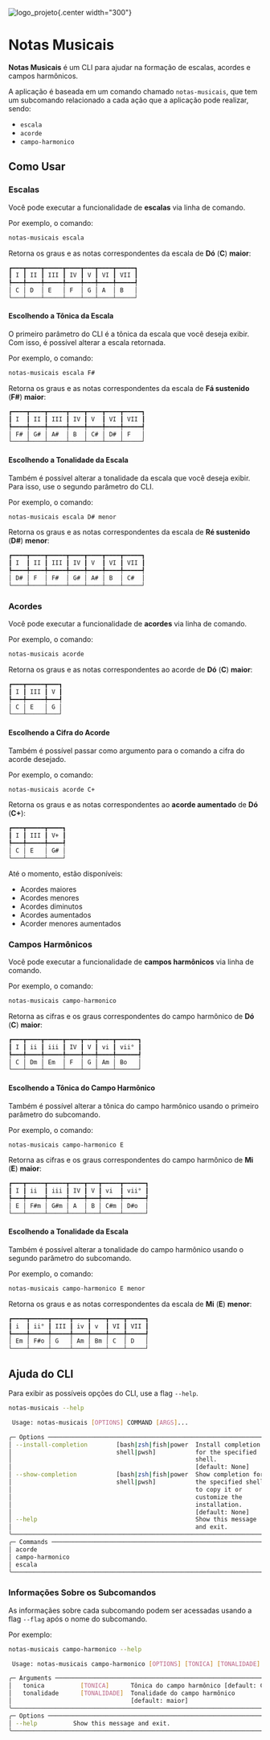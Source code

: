 ![logo_projeto](assets/logo.png){.center width="300"}

# Notas Musicais

**Notas Musicais** é um CLI para ajudar na formação de escalas, acordes e campos harmônicos.

A aplicação é baseada em um comando chamado `notas-musicais`, que tem um subcomando relacionado a cada ação que a aplicação pode realizar, sendo:

- `escala`
- `acorde`
- `campo-harmonico`


## Como Usar

### Escalas

Você pode executar a funcionalidade de **escalas** via linha de comando.

Por exemplo, o comando:

```bash
notas-musicais escala
```

Retorna os graus e as notas correspondentes da escala de **Dó** (**C**) **maior**:

```bash
┏━━━┳━━━━┳━━━━━┳━━━━┳━━━┳━━━━┳━━━━━┓
┃ I ┃ II ┃ III ┃ IV ┃ V ┃ VI ┃ VII ┃
┡━━━╇━━━━╇━━━━━╇━━━━╇━━━╇━━━━╇━━━━━┩
│ C │ D  │ E   │ F  │ G │ A  │ B   │
└───┴────┴─────┴────┴───┴────┴─────┘
```

#### Escolhendo a Tônica da Escala

O primeiro parâmetro do CLI é a tônica da escala que você deseja exibir. Com isso, é possível alterar a escala retornada.

Por exemplo, o comando:

```bash
notas-musicais escala F#
```

Retorna os graus e as notas correspondentes da escala de **Fá sustenido** (**F#**) **maior**:

```bash
┏━━━━┳━━━━┳━━━━━┳━━━━┳━━━━┳━━━━┳━━━━━┓
┃ I  ┃ II ┃ III ┃ IV ┃ V  ┃ VI ┃ VII ┃
┡━━━━╇━━━━╇━━━━━╇━━━━╇━━━━╇━━━━╇━━━━━┩
│ F# │ G# │ A#  │ B  │ C# │ D# │ F   │
└────┴────┴─────┴────┴────┴────┴─────┘
```

#### Escolhendo a Tonalidade da Escala

Também é possível alterar a tonalidade da escala que você deseja exibir. Para isso, use o segundo parâmetro do CLI.

Por exemplo, o comando:

```bash
notas-musicais escala D# menor
```

Retorna os graus e as notas correspondentes da escala de **Ré sustenido** (**D#**) **menor**:

```bash
┏━━━━┳━━━━┳━━━━━┳━━━━┳━━━━┳━━━━┳━━━━━┓
┃ I  ┃ II ┃ III ┃ IV ┃ V  ┃ VI ┃ VII ┃
┡━━━━╇━━━━╇━━━━━╇━━━━╇━━━━╇━━━━╇━━━━━┩
│ D# │ F  │ F#  │ G# │ A# │ B  │ C#  │
└────┴────┴─────┴────┴────┴────┴─────┘
```

### Acordes

Você pode executar a funcionalidade de **acordes** via linha de comando.

Por exemplo, o comando:

```bash
notas-musicais acorde
```

Retorna os graus e as notas correspondentes ao acorde de **Dó** (**C**) **maior**:

```bash
┏━━━┳━━━━━┳━━━┓
┃ I ┃ III ┃ V ┃
┡━━━╇━━━━━╇━━━┩
│ C │ E   │ G │
└───┴─────┴───┘
```

#### Escolhendo a Cifra do Acorde

Também é possível passar como argumento para o comando a cifra do acorde desejado.

Por exemplo, o comando:

```bash
notas-musicais acorde C+
```

Retorna os graus e as notas correspondentes ao **acorde aumentado** de **Dó** (**C+**):

```bash
┏━━━┳━━━━━┳━━━━┓
┃ I ┃ III ┃ V+ ┃
┡━━━╇━━━━━╇━━━━┩
│ C │ E   │ G# │
└───┴─────┴────┘
```

Até o momento, estão disponíveis:

- Acordes maiores
- Acordes menores
- Acordes diminutos
- Acordes aumentados
- Acorder menores aumentados

### Campos Harmônicos

Você pode executar a funcionalidade de **campos harmônicos** via linha de comando.

Por exemplo, o comando:

```bash
notas-musicais campo-harmonico
```

Retorna as cifras e os graus correspondentes do campo harmônico de **Dó** (**C**) **maior**:

```bash
┏━━━┳━━━━┳━━━━━┳━━━━┳━━━┳━━━━┳━━━━━━┓
┃ I ┃ ii ┃ iii ┃ IV ┃ V ┃ vi ┃ vii° ┃
┡━━━╇━━━━╇━━━━━╇━━━━╇━━━╇━━━━╇━━━━━━┩
│ C │ Dm │ Em  │ F  │ G │ Am │ Bo   │
└───┴────┴─────┴────┴───┴────┴──────┘
```

#### Escolhendo a Tônica do Campo Harmônico

Também é possível alterar a tônica do campo harmônico usando o primeiro parâmetro do subcomando.

Por exemplo, o comando:

```bash
notas-musicais campo-harmonico E
```

Retorna as cifras e os graus correspondentes do campo harmônico de **Mi** (**E**) **maior**:

```bash
┏━━━┳━━━━━┳━━━━━┳━━━━┳━━━┳━━━━━┳━━━━━━┓
┃ I ┃ ii  ┃ iii ┃ IV ┃ V ┃ vi  ┃ vii° ┃
┡━━━╇━━━━━╇━━━━━╇━━━━╇━━━╇━━━━━╇━━━━━━┩
│ E │ F#m │ G#m │ A  │ B │ C#m │ D#o  │
└───┴─────┴─────┴────┴───┴─────┴──────┘
```

#### Escolhendo a Tonalidade da Escala

Também é possível alterar a tonalidade do campo harmônico usando o segundo parâmetro do subcomando.

Por exemplo, o comando:

```bash
notas-musicais campo-harmonico E menor
```

Retorna os graus e as notas correspondentes da escala de **Mi** (**E**) **menor**:

```bash
┏━━━━┳━━━━━┳━━━━━┳━━━━┳━━━━┳━━━━┳━━━━━┓
┃ i  ┃ ii° ┃ III ┃ iv ┃ v  ┃ VI ┃ VII ┃
┡━━━━╇━━━━━╇━━━━━╇━━━━╇━━━━╇━━━━╇━━━━━┩
│ Em │ F#o │ G   │ Am │ Bm │ C  │ D   │
└────┴─────┴─────┴────┴────┴────┴─────┘
```


## Ajuda do CLI

Para exibir as possíveis opções do CLI, use a flag `--help`.

```bash
notas-musicais --help
```

```bash
 Usage: notas-musicais [OPTIONS] COMMAND [ARGS]...

╭─ Options ──────────────────────────────────────────────────────────────╮
│ --install-completion        [bash|zsh|fish|power  Install completion   │
│                             shell|pwsh]           for the specified    │
│                                                   shell.               │
│                                                   [default: None]      │
│ --show-completion           [bash|zsh|fish|power  Show completion for  │
│                             shell|pwsh]           the specified shell, │
│                                                   to copy it or        │
│                                                   customize the        │
│                                                   installation.        │
│                                                   [default: None]      │
│ --help                                            Show this message    │
│                                                   and exit.            │ 
╰────────────────────────────────────────────────────────────────────────╯
╭─ Commands ─────────────────────────────────────────────────────────────╮
│ acorde                                                                 │
│ campo-harmonico                                                        │
│ escala                                                                 │
╰────────────────────────────────────────────────────────────────────────╯
```

### Informações Sobre os Subcomandos

As informaçães sobre cada subcomando podem ser acessadas usando a flag `--flag` após o nome do subcomando.

Por exemplo:

```bash
notas-musicais campo-harmonico --help
```

```bash
 Usage: notas-musicais campo-harmonico [OPTIONS] [TONICA] [TONALIDADE]

╭─ Arguments ────────────────────────────────────────────────────────────╮
│   tonica          [TONICA]      Tônica do campo harmônico [default: C] │
│   tonalidade      [TONALIDADE]  Tonalidade do campo harmônico          │
│                                 [default: maior]                       │
╰────────────────────────────────────────────────────────────────────────╯
╭─ Options ──────────────────────────────────────────────────────────────╮
│ --help          Show this message and exit.                            │
╰────────────────────────────────────────────────────────────────────────╯
```
